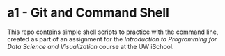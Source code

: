 # a1 - Git and Command Shell

This repo contains simple shell scripts to practice with the command line, created as part of an assignment for the _Introduction to Programming for Data Science and Visualization_ course at the UW iSchool.

